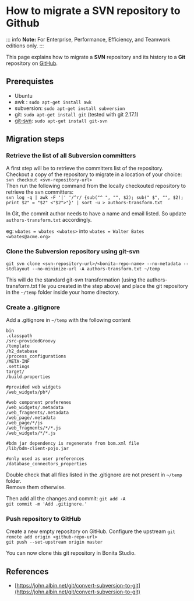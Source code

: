 # How to migrate a SVN repository to Github 

::: info
**Note:** For Enterprise, Performance, Efficiency, and Teamwork editions only.
:::

This page explains how to migrate a **SVN** repository and its history to a **Git** repository on [GitHub](https://github.com/).

## Prerequistes

* Ubuntu
* awk : ```sudo apt-get install awk```
* subversion: ```sudo apt-get install subversion```
* git: ```sudo apt-get install git``` (tested with git 2.17.1)
* [git-svn](https://git-scm.com/docs/git-svn): ```sudo apt-get install git-svn```

## Migration steps

### Retrieve the list of all Subversion committers

A first step will be to retrieve the committers list of the repository.  
Checkout a copy of the repository to migrate in a location of your choice: ```svn checkout <svn-repository-url>```  
Then run the following command from the locally checkouted repository to retrieve the svn committers:  
```svn log -q | awk -F '|' '/^r/ {sub("^ ", "", $2); sub(" $", "", $2); print $2" = "$2" <"$2">"}' | sort -u > authors-transform.txt```  

In Git, the commit author needs to have a name and email listed. So update `authors-transform.txt` accordingly.  

eg: `wbates = wbates <wbates>` into `wbates = Walter Bates <wbates@acme.org>`

### Clone the Subversion repository using git-svn

`git svn clone <svn-repository-url>/<bonita-repo-name> --no-metadata --stdlayout --no-minimize-url -A authors-transform.txt ~/temp`

This will do the standard git-svn transformation (using the authors-transform.txt file you created in the step above) and place the git repository in the `~/temp` folder inside your home directory.

### Create a .gitignore

Add a .gitignore in `~/temp` with the following content

```
bin
.classpath
/src-providedGroovy
/template
/h2_database
/process_configurations
/META-INF
.settings
target/
/build.properties

#provided web widgets
/web_widgets/pb*/

#web component preferenes
/web_widgets/.metadata
/web_fragments/.metadata
/web_page/.metadata
/web_page/*/js
/web_fragments/*/*.js
/web_widgets/*/*.js

#bdm jar dependency is regenerate from bom.xml file
/lib/bdm-client-pojo.jar

#only used as user preferences
/database_connectors_properties
```

Double check that all files listed in the .gitignore are not present in `~/temp` folder.  
Remove them otherwise.

Then add all the changes and commit:
`git add -A`  
`git commit -m 'Add .gitignore.'`  

### Push repository to GitHub

Create a new empty repository on GitHub.
Configure the upstream
`git remote add origin <github-repo-url>`  
`git push --set-upstream origin master`  

You can now clone this git repository in Bonita Studio.

## References

* [https://john.albin.net/git/convert-subversion-to-git](https://john.albin.net/git/convert-subversion-to-git)
